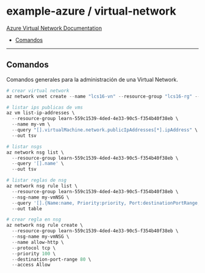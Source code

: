 # example-azure / virtual-network

[Azure Virtual Network Documentation](https://learn.microsoft.com/en-us/azure/virtual-network)

- [Comandos](#comandos)

---

## Comandos

Comandos generales para la administración de una Virtual Network.

```powershell
# crear virtual network
az network vnet create --name "lcs16-vn" --resource-group "lcs16-rg" --address-prefix 10.0.0.0/16 --subnet-name "default" --subnet-prefixes 10.0.1.0/24
```

```powershell
# listar ips publicas de vms
az vm list-ip-addresses \
  --resource-group learn-559c1539-4ded-4e33-90c5-f354b40f38eb \
  --name my-vm \
  --query "[].virtualMachine.network.publicIpAddresses[*].ipAddress" \
  --out tsv
```

```powershell
# listar nsgs
az network nsg list \
  --resource-group learn-559c1539-4ded-4e33-90c5-f354b40f38eb \
  --query '[].name' \
  --out tsv
```

```powershell
# listar reglas de nsg
az network nsg rule list \
  --resource-group learn-559c1539-4ded-4e33-90c5-f354b40f38eb \
  --nsg-name my-vmNSG \
  --query '[].{Name:name, Priority:priority, Port:destinationPortRange, Access:access}' \
  --out table
```

```powershell
# crear regla en nsg
az network nsg rule create \
  --resource-group learn-559c1539-4ded-4e33-90c5-f354b40f38eb \
  --nsg-name my-vmNSG \
  --name allow-http \
  --protocol tcp \
  --priority 100 \
  --destination-port-range 80 \
  --access Allow
```
